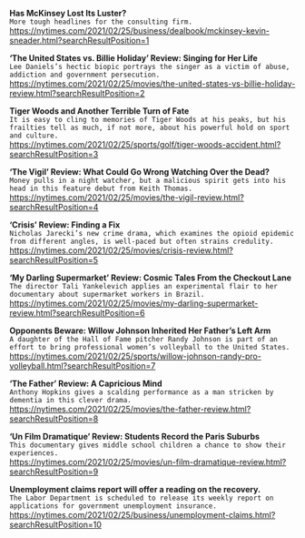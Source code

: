 **Has McKinsey Lost Its Luster?**\
`More tough headlines for the consulting firm.`\
https://nytimes.com/2021/02/25/business/dealbook/mckinsey-kevin-sneader.html?searchResultPosition=1

**‘The United States vs. Billie Holiday’ Review: Singing for Her Life**\
`Lee Daniels’s hectic biopic portrays the singer as a victim of abuse, addiction and government persecution.`\
https://nytimes.com/2021/02/25/movies/the-united-states-vs-billie-holiday-review.html?searchResultPosition=2

**Tiger Woods and Another Terrible Turn of Fate**\
`It is easy to cling to memories of Tiger Woods at his peaks, but his frailties tell as much, if not more, about his powerful hold on sport and culture.`\
https://nytimes.com/2021/02/25/sports/golf/tiger-woods-accident.html?searchResultPosition=3

**‘The Vigil’ Review: What Could Go Wrong Watching Over the Dead?**\
`Money pulls in a night watcher, but a malicious spirit gets into his head in this feature debut from Keith Thomas.`\
https://nytimes.com/2021/02/25/movies/the-vigil-review.html?searchResultPosition=4

**‘Crisis’ Review: Finding a Fix**\
`Nicholas Jarecki’s new crime drama, which examines the opioid epidemic from different angles, is well-paced but often strains credulity.`\
https://nytimes.com/2021/02/25/movies/crisis-review.html?searchResultPosition=5

**‘My Darling Supermarket’ Review: Cosmic Tales From the Checkout Lane**\
`The director Tali Yankelevich applies an experimental flair to her documentary about supermarket workers in Brazil.`\
https://nytimes.com/2021/02/25/movies/my-darling-supermarket-review.html?searchResultPosition=6

**Opponents Beware: Willow Johnson Inherited Her Father’s Left Arm**\
`A daughter of the Hall of Fame pitcher Randy Johnson is part of an effort to bring professional women’s volleyball to the United States.`\
https://nytimes.com/2021/02/25/sports/willow-johnson-randy-pro-volleyball.html?searchResultPosition=7

**‘The Father’ Review: A Capricious Mind**\
`Anthony Hopkins gives a scalding performance as a man stricken by dementia in this clever drama.`\
https://nytimes.com/2021/02/25/movies/the-father-review.html?searchResultPosition=8

**‘Un Film Dramatique’ Review: Students Record the Paris Suburbs**\
`This documentary gives middle school children a chance to show their experiences.`\
https://nytimes.com/2021/02/25/movies/un-film-dramatique-review.html?searchResultPosition=9

**Unemployment claims report will offer a reading on the recovery.**\
`The Labor Department is scheduled to release its weekly report on applications for government unemployment insurance.`\
https://nytimes.com/2021/02/25/business/unemployment-claims.html?searchResultPosition=10

